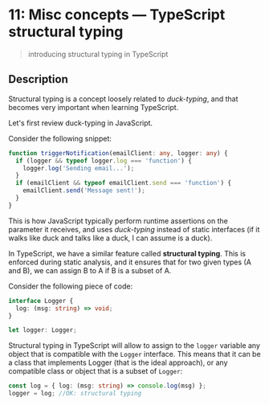# 11: Misc concepts &mdash; TypeScript structural typing
> introducing structural typing in TypeScript

## Description

Structural typing is a concept loosely related to *duck-typing*, and that becomes very important when learning TypeScript.

Let's first review duck-typing in JavaScript.

Consider the following snippet:

```typescript
function triggerNotification(emailClient: any, logger: any) {
  if (logger && typeof logger.log === 'function') {
    logger.log('Sending email...');
  }
  if (emailClient && typeof emailClient.send === 'function') {
    emailClient.send('Message sent!');
  }
}
```

This is how JavaScript typically perform runtime assertions on the parameter it receives, and uses *duck-typing* instead of static interfaces (if it walks like duck and talks like a duck, I can assume is a duck).

In TypeScript, we have a similar feature called **structural typing**. This is enforced during static analysis, and it ensures that for two given types (A and B), we can assign B to A if B is a subset of A.

Consider the following piece of code:

```typescript
interface Logger {
  log: (msg: string) => void;
}

let logger: Logger;
```

Structural typing in TypeScript will allow to assign to the `logger` variable any object that is compatible with the `Logger` interface. This means that it can be a class that implements Logger (that is the ideal approach), or any compatible class or object that is a subset of `Logger`:

```typescript
const log = { log: (msg: string) => console.log(msg) };
logger = log; //OK: structural typing
```
